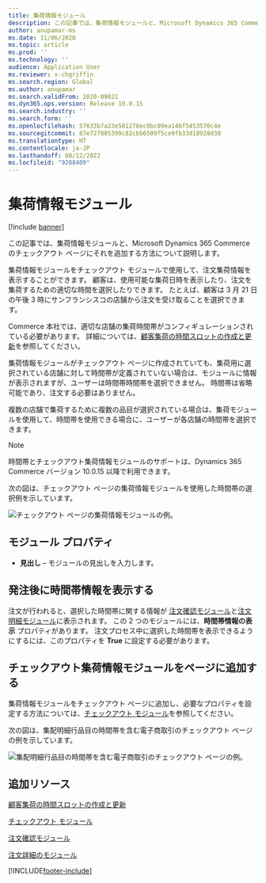 ```yaml
---
title: 集荷情報モジュール
description: この記事では、集荷情報モジュールと、Microsoft Dynamics 365 Commerce のチェックアウト ページにそれを追加する方法について説明します。
author: anupamar-ms
ms.date: 11/06/2020
ms.topic: article
ms.prod: ''
ms.technology: ''
audience: Application User
ms.reviewer: v-chgriffin
ms.search.region: Global
ms.author: anupamar
ms.search.validFrom: 2020-09021
ms.dyn365.ops.version: Release 10.0.15
ms.search.industry: ''
ms.search.form: ''
ms.openlocfilehash: 57633b7a23e581278ec0bc09ea146f5453570c4e
ms.sourcegitcommit: 87e727005399c82cbb6509f5ce9fb33d18928d30
ms.translationtype: HT
ms.contentlocale: ja-JP
ms.lasthandoff: 08/12/2022
ms.locfileid: "9288409"
---
```

# <a name="pickup-information-module"></a>集荷情報モジュール

[!include [banner](includes/banner.md)]

この記事では、集荷情報モジュールと、Microsoft Dynamics 365 Commerce のチェックアウト ページにそれを追加する方法について説明します。

集荷情報モジュールをチェックアウト モジュールで使用して、注文集荷情報を表示することができます。 顧客は、使用可能な集荷日時を表示したり、注文を集荷するための適切な時間を選択したりできます。 たとえば、顧客は 3 月 21 日の午後 3 時にサンフランシスコの店舗から注文を受け取ることを選択できます。

Commerce 本社では、適切な店舗の集荷時間帯がコンフィギュレーションされている必要があります。 詳細については、[顧客集荷の時間スロットの作成と更新](dev-itpro/pickup-timeslots.md)を参照してください。

集荷情報モジュールがチェックアウト ページに作成されていても、集荷用に選択されている店舗に対して時間帯が定義されていない場合は、モジュールに情報が表示されますが、ユーザーは時間帯時間帯を選択できません。 時間帯は省略可能であり、注文する必要はありません。

複数の店舗で集荷するために複数の品目が選択されている場合は、集荷モジュールを使用して、時間帯を使用できる場合に、ユーザーが各店舗の時間帯を選択できます。

> [!NOTE]
> 時間帯とチェックアウト集荷情報モジュールのサポートは、Dynamics 365 Commerce バージョン 10.0.15 以降で利用できます。

次の図は、チェックアウト ページの集荷情報モジュールを使用した時間帯の選択例を示しています。

![チェックアウト ページの集荷情報モジュールの例。](./dev-itpro/media/Curbside_timeslot_eCommerce.PNG)

## <a name="module-properties"></a>モジュール プロパティ

- **見出し** – モジュールの見出しを入力します。

## <a name="show-time-slot-information-after-an-order-is-placed"></a>発注後に時間帯情報を表示する

注文が行われると、選択した時間帯に関する情報が [注文確認モジュール](order-confirmation-module.md)と[注文明細モジュール](account-management.md#order-details-page)に表示されます。 この 2 つのモジュールには、**時間帯情報の表示** プロパティがあります。 注文プロセス中に選択した時間帯を表示できるようにするには、このプロパティを **True** に設定する必要があります。

## <a name="add-a-checkout-pickup-information-module-to-a-page"></a>チェックアウト集荷情報モジュールをページに追加する

集荷情報モジュールをチェックアウト ページに追加し、必要なプロパティを設定する方法については、[チェックアウト モジュール](add-checkout-module.md)を参照してください。

次の図は、集配明細行品目の時間帯を含む電子商取引のチェックアウト ページの例を示しています。

![集配明細行品目の時間帯を含む電子商取引のチェックアウト ページの例。](./dev-itpro/media/Curbside_timeslot_eCommerce_checkoutsummary.PNG)

## <a name="additional-resources"></a>追加リソース

[顧客集荷の時間スロットの作成と更新](dev-itpro/pickup-timeslots.md)

[チェックアウト モジュール](add-checkout-module.md)

[注文確認モジュール](order-confirmation-module.md)

[注文詳細のモジュール](account-management.md)


[!INCLUDE[footer-include](../includes/footer-banner.md)]
